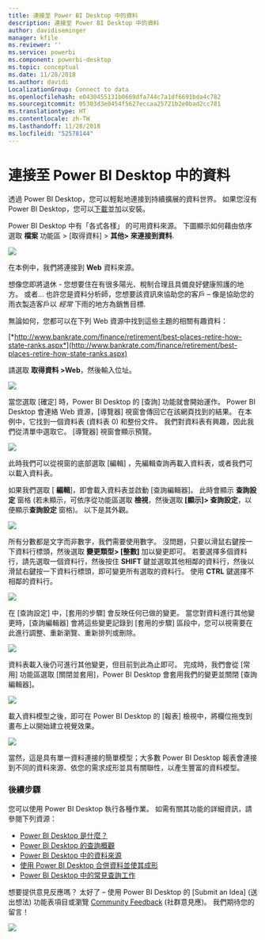 ```yaml
---
title: 連接至 Power BI Desktop 中的資料
description: 連接至 Power BI Desktop 中的資料
author: davidiseminger
manager: kfile
ms.reviewer: ''
ms.service: powerbi
ms.component: powerbi-desktop
ms.topic: conceptual
ms.date: 11/28/2018
ms.author: davidi
LocalizationGroup: Connect to data
ms.openlocfilehash: e0430455131b0669dfa744c7a1df6691bda4c782
ms.sourcegitcommit: 05303d3e0454f5627eccaa25721b2e0bad2cc781
ms.translationtype: HT
ms.contentlocale: zh-TW
ms.lasthandoff: 11/28/2018
ms.locfileid: "52578144"
---
```

# <a name="connect-to-data-in-power-bi-desktop"></a>連接至 Power BI Desktop 中的資料
透過 Power BI Desktop，您可以輕鬆地連接到持續擴展的資料世界。 如果您沒有 Power BI Desktop，您可以[下載](http://go.microsoft.com/fwlink/?LinkID=521662)並加以安裝。

Power BI Desktop 中有「各式各樣」  的可用資料來源。 下圖顯示如何藉由依序選取 **檔案** 功能區 > [取得資料] > **其他\> 來連接到資料**.

![](media/desktop-connect-to-data/getdatavid_smallv2.gif)

在本例中，我們將連接到 **Web** 資料來源。

想像您即將退休 - 您想要住在有很多陽光、稅制合理且具備良好健康照護的地方。 或者… 也許您是資料分析師，您想要該資訊來協助您的客戶 – 像是協助您的雨衣製造客戶以 *經常* 下雨的地方為銷售目標.

無論如何，您都可以在下列 Web 資源中找到這些主題的相關有趣資料：

[*http://www.bankrate.com/finance/retirement/best-places-retire-how-state-ranks.aspx*](http://www.bankrate.com/finance/retirement/best-places-retire-how-state-ranks.aspx)

請選取 **取得資料 \>Web**，然後輸入位址。

![](media/desktop-connect-to-data/connecttodata_3.png)

當您選取 [確定] 時，Power BI Desktop 的 [查詢]  功能就會開始運作。 Power BI Desktop 會連絡 Web 資源，[導覽器]  視窗會傳回它在該網頁找到的結果。 在本例中，它找到一個資料表 (資料表 0) 和整份文件。 我們對資料表有興趣，因此我們從清單中選取它。 [導覽器]  視窗會顯示預覽。

![](media/desktop-connect-to-data/datasources_fromnavigatordialog.png)

此時我們可以從視窗的底部選取 [編輯]  ，先編輯查詢再載入資料表，或者我們可以載入資料表。

如果我們選取 [ **編輯**]，即會載入資料表並啟動 [查詢編輯器]。 此時會顯示 **查詢設定** 窗格 (若未顯示，可依序從功能區選取 **檢視**，然後選取 **[顯示]\> 查詢設定**，以便顯示**查詢設定** 窗格)。 以下是其外觀。

![](media/desktop-connect-to-data/designer_gsg_editquery.png)

所有分數都是文字而非數字，我們需要使用數字。 沒問題，只要以滑鼠右鍵按一下資料行標頭，然後選取 **變更類型\> [整數]** 加以變更即可。 若要選擇多個資料行，請先選取一個資料行，然後按住 **SHIFT** 鍵並選取其他相鄰的資料行，然後以滑鼠右鍵按一下資料行標頭，即可變更所有選取的資料行。 使用 **CTRL** 鍵選擇不相鄰的資料行。

![](media/desktop-connect-to-data/designer_gsg_changedatatype.png)

在 [查詢設定] 中，[套用的步驟]  會反映任何已做的變更。 當您對資料進行其他變更時，[查詢編輯器] 會將這些變更記錄到 [套用的步驟]  區段中，您可以視需要在此進行調整、重新瀏覽、重新排列或刪除。

![](media/desktop-connect-to-data/designer_gsg_appliedsteps_changedtype.png)

資料表載入後仍可進行其他變更，但目前到此為止即可。 完成時，我們會從 [常用] 功能區選取 [關閉並套用]，Power BI Desktop 會套用我們的變更並關閉 [查詢編輯器]。

![](media/desktop-connect-to-data/connecttodata_closenload.png)

載入資料模型之後，即可在 Power BI Desktop 的 [報表]  檢視中，將欄位拖曳到畫布上以開始建立視覺效果。

![](media/desktop-connect-to-data/connecttodata_dragontoreportview.png)

當然，這是具有單一資料連接的簡單模型；大多數 Power BI Desktop 報表會連接到不同的資料來源、依您的需求成形並具有關聯性，以產生豐富的資料模型。 

### <a name="next-steps"></a>後續步驟
您可以使用 Power BI Desktop 執行各種作業。 如需有關其功能的詳細資訊，請參閱下列資源：

* [Power BI Desktop 是什麼？](desktop-what-is-desktop.md)
* [Power BI Desktop 的查詢概觀](desktop-query-overview.md)
* [Power BI Desktop 中的資料來源](desktop-data-sources.md)
* [使用 Power BI Desktop 合併資料並使其成形](desktop-shape-and-combine-data.md)
* [Power BI Desktop 中的常見查詢工作](desktop-common-query-tasks.md)   

想要提供意見反應嗎？ 太好了 – 使用 Power BI Desktop 的 [Submit an Idea] (送出想法) 功能表項目或瀏覽 [Community Feedback](http://community.powerbi.com/t5/Community-Feedback/bd-p/community-feedback) (社群意見應)。 我們期待您的留言！

![](media/desktop-connect-to-data/sendfeedback.png)

